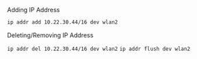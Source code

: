 Adding IP Address

```bash
ip addr add 10.22.30.44/16 dev wlan2
```

Deleting/Removing IP Address

```ip addr del 10.22.30.44/16 dev wlan2```
```ip addr flush dev wlan2```
